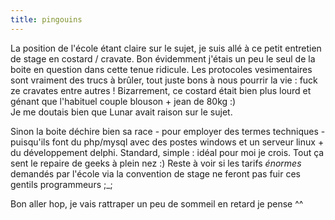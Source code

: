 ```yaml
---
title: pingouins
---
```


La position de l'école étant claire sur le sujet, je suis allé à ce petit
entretien de stage en costard / cravate. Bon évidemment j'étais un peu le seul
de la boite en question dans cette tenue ridicule. Les protocoles
vesimentaires sont vraiment des trucs à brûler, tout juste bons à nous pourrir
la vie : fuck ze cravates entre autres ! Bizarrement, ce costard était bien
plus lourd et génant que l'habituel couple blouson + jean de 80kg :)  
Je me doutais bien que Lunar avait raison sur le sujet.

Sinon la boite déchire bien sa race - pour employer des termes techniques -
puisqu'ils font du php/mysql avec des postes windows et un serveur linux + du
développement delphi. Standard, simple : idéal pour moi je crois. Tout ça sent
le repaire de geeks à plein nez :) Reste à voir si les tarifs _énormes_
demandés par l'école via la convention de stage ne feront pas fuir ces gentils
programmeurs ;_;

Bon aller hop, je vais rattraper un peu de sommeil en retard je pense ^^

